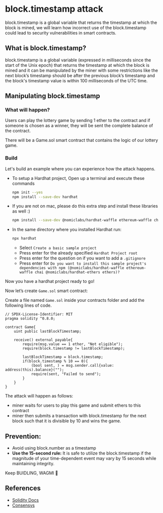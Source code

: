 # block.timestamp attack

block.timestamp is a global variable that returns the timestamp at which the block is mined, we will learn how incorrect use of the block.timestamp could lead to security vulnerabilities in smart contracts.

## What is block.timestamp?

block.timestamp is a global variable (expressed in milliseconds since the start of the Unix epoch) that returns the timestamp at which the block is mined and it can be manipulated by the miner with some restrictions like the next block’s timestamp should be after the previous block’s timestamp and the block's timestamp value is within 100 milliseconds of the UTC time.

## Manipulating block.timestamp

### What will happen?

Users can play the lottery game by sending 1 ether to the contract and if someone is chosen as a winner, they will be sent the complete balance of the contract.

There will be a Game.sol smart contract that contains the logic of our lottery game.

### Build

Let's build an example where you can experience how the attack happens.

- To setup a Hardhat project, Open up a terminal and execute these commands

  ```bash
  npm init --yes
  npm install --save-dev hardhat
  ```

- If you are not on mac, please do this extra step and install these libraries as well :)

  ```bash
  npm install --save-dev @nomiclabs/hardhat-waffle ethereum-waffle chai @nomiclabs/hardhat-ethers ethers
  ```

- In the same directory where you installed Hardhat run:

  ```bash
  npx hardhat
  ```

  - Select `Create a basic sample project`
  - Press enter for the already specified `Hardhat Project root`
  - Press enter for the question on if you want to add a `.gitignore`
  - Press enter for `Do you want to install this sample project's dependencies with npm (@nomiclabs/hardhat-waffle ethereum-waffle chai @nomiclabs/hardhat-ethers ethers)?`

Now you have a hardhat project ready to go!

Now let’s create `Game.sol` smart contract:

Create a file named `Game.sol` inside your contracts folder and add the following lines of code.

```solidity
// SPDX-License-Identifier: MIT
pragma solidity ^0.8.0;

contract Game{
    uint public lastBlockTimestamp;

    receive() external payable{
        require(msg.value == 1 ether, "Not eligible");
        require(block.timestamp != lastBlockTimestamp);

        lastBlockTimestamp = block.timestamp;
        if(block.timestamp % 10 == 0){
            (bool sent, ) = msg.sender.call{value: address(this).balance}("");
            require(sent, "Failed to send");
        }
    }
}
```

The attack will happen as follows:

- miner waits for users to play this game and submit ethers to this contract
- miner then submits a transaction with block.timestamp for the next block such that it is divisible by 10 and wins the game.

## Prevention:

- Avoid using block.number as a timestamp
- <b>Use the 15-second rule:</b> It is safe to utilize the block.timestamp if the magnitude of your time-dependent event may vary by 15 seconds while maintaining integrity.

Keep BUIDLING, WAGMI 🚀

## References

- [Solidity Docs](https://docs.soliditylang.org/en/v0.8.13/units-and-global-variables.html#block-and-transaction-properties)
- [Consensys](https://consensys.github.io/smart-contract-best-practices/development-recommendations/solidity-specific/timestamp-dependence/)
